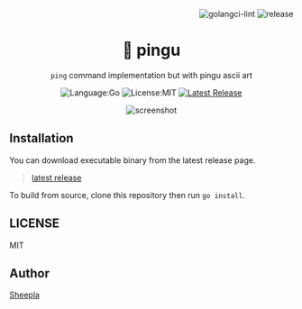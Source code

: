<div align="right">

![golangci-lint](https://github.com/sheepla/pingu/actions/workflows/golangci-lint.yml/badge.svg)
![release](https://github.com/sheepla/pingu/actions/workflows/release.yml/badge.svg)

</div>


<div align="center">

# 🐧 pingu

`ping` command implementation but with pingu ascii art


![Language:Go](https://img.shields.io/static/v1?label=Language&message=Go&color=blue&style=flat-square)
![License:MIT](https://img.shields.io/static/v1?label=License&message=MIT&color=blue&style=flat-square)
[![Latest Release](https://img.shields.io/github/v/release/sheepla/pingu?style=flat-square)](https://github.com/sheepla/pingu/releases/latest)

</div>

<div align="center" width="70%">

![screenshot](https://user-images.githubusercontent.com/62412884/173189087-89a895a4-818b-4cba-a3df-6f8a614e13f2.png)

</div>

## Installation

You can download executable binary from the latest release page.

> [latest release](https://github.com/sheepla/pingu/releases/latest)

To build from source, clone this repository then run `go install`.

## LICENSE

MIT

## Author

[Sheepla](https://github.com/sheepla)

